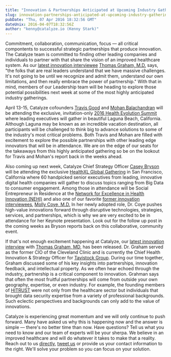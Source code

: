 ```yaml
---
title: "Innovation & Partnerships Anticipated at Upcoming Industry Gatherings"
slug: innovation-partnerships-anticipated-at-upcoming-industry-gatherings
pubDate: "Thu, 07 Apr 2016 18:32:56 GMT"
dateUnix: 2016-04-07T18:32:56Z
author: "kenny@catalyze.io (Kenny Stark)"
---
```

Commitment, collaboration, communication, focus — all critical compontents to successful strategic partnerships that produce innovation. The Catalyze team is committed to finding other leading companies and individuals to partner with that share the vision of an improved healthcare system. As our [latest innovation interviewee][1] [Thomas Graham, M.D.][2] says, "the folks that are real leaders understand that we have massive challenges. It's not going to be until we recognize and admit them, understand our own limitations, and then really embrace the power of partnership." With that in mind, members of our Leadership team will be heading to explore those potential possibilities next week at some of the most highly anticipated industry gatherings.  

April 13-15, Catalyze cofounders [Travis Good][3] and [Mohan Balachandran][4] will be attending the exclusive, invitation-only [2016 Health Evolution Summit][5] where leading executives will gather in beautiful Laguna Beach, California. Although Laguna may be known as an incredible vacation destination, all participants will be challenged to think big to advance solutions to some of the industry's most critical problems. Both Travis and Mohan are filled with excitement to explore the possible partnerships with other leading edge innovators that will be in attendance. We are on the edge of our seats for the takeaways from this highly anticipated gathering so be on the lookout for Travis and Mohan's report back in the weeks ahead.

Also coming up next week, Catalyze Chief Strategy Officer [Casey Bryson][6] will be attending the exclusive [HealthXL Global Gathering][7] in San Francisco, California where 60 handpicked senior executives from leading, innovative digital health companies will gather to discuss topics ranging from Big Data to consumer engagement. Among those in attendance will be Social Entrepreneur in Residence at the [Network for Excellence in Health Innovation (NEHI)][8] and also one of our favorite [former innovation interviewees][9], [Molly Coye, M.D.][10] In her newly adopted role, Dr. Coye pushes high-value innovations forward through disruptive technologies, strategies, services, and partnerships, which is why we are very excited to be in attendance for her Keynote presentation. Look out for the follow up post in the coming weeks as Bryson reports back on this collaborative, community event.

If that's not enough excitement happening at Catalyze, our [latest innovation interview][1] with [Thomas Graham, MD,][2] has been released. Dr. Graham served as the former CIO of the Cleveland Clinic and is currently the Chief Health Innovation & Strategy Officer for [Tavistock Group][11]. During our time together, Graham discussed some of his key insights into partnerships, innovation feedback, and intellectual property. As we often hear echoed through the industry, partnership is a critical component to innovation. Grahman says that often the most fruitful partnerships will come from outside your own geography, expertise, or even industry. For example, the founding members of [HITRUST][12] were not only from the healthcare sector but individuals that brought data security expertise from a variety of professional backgrounds. Such eclectic perspectives and backgrounds can only add to the value of innovations.

Catalyze is experiencing great momentum and we will only continue to push forward. Many have asked us why this is happening now and the answer is simple — there's no better time than now. Have questions? Tell us what you need to know and our team of experts will be your sherpa. We believe in an improved healthcare and will do whatever it takes to make that a reality. Reach out to us [directly][13], [tweet us][14] or provide us your contact information to the right. We'll solve your problem so you can focus on your solution. 

[1]: https://catalyze.io/innovation/thomas-graham-md
[2]: https://www.linkedin.com/in/thomas-graham-a0165987
[3]: https://catalyze.io/travis
[4]: https://catalyze.io/mohan
[5]: http://www.healthevolutionsummit.com/join-us-in-2016
[6]: https://www.linkedin.com/in/casey-bryson-4223a534
[7]: http://healthxl.co/
[8]: http://www.nehi.net/
[9]: https://catalyze.io/innovation/molly-coye-md
[10]: https://www.linkedin.com/in/molly-coye-921a358
[11]: http://www.tavistock.com/
[12]: https://catalyze.io/hitrust
[13]: mailto:hello%40catalyze.io
[14]: https://twitter.com/catalyzeio
